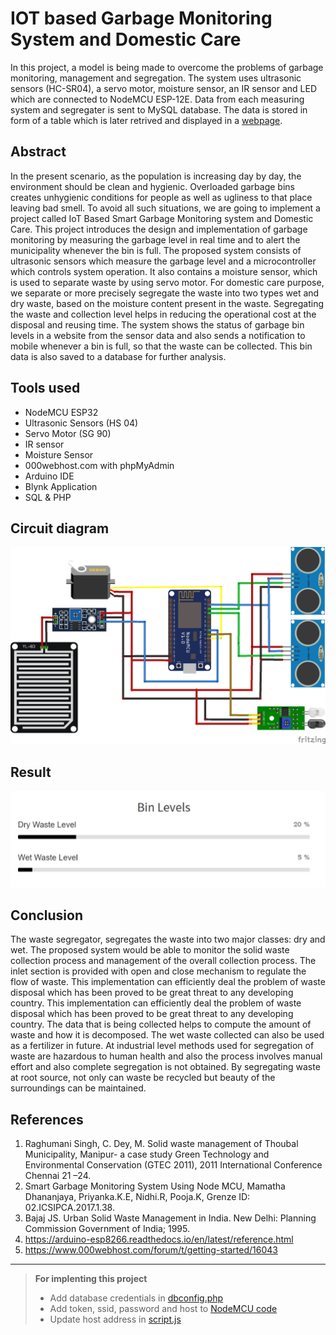 # **IOT based Garbage Monitoring System and Domestic Care**

In this project, a model is being made to overcome the problems of garbage monitoring, management and segregation. The system uses ultrasonic sensors (HC-SR04), a servo motor, moisture sensor, an IR sensor and LED which are connected to NodeMCU ESP-12E. Data from each measuring system and segregater is sent to MySQL database. The data is stored in form of a table which is later retrived and displayed in a [webpage](https://iotgarbagemonitoringsystem.000webhostapp.com/).

## Abstract

In the present scenario, as the population is increasing day by day, the environment should be clean and hygienic. Overloaded garbage bins creates unhygienic conditions for people as well as ugliness to that place leaving bad smell. To avoid all such situations, we are going to implement a project called IoT Based Smart Garbage Monitoring system and Domestic Care. This project introduces the design and implementation of garbage monitoring by measuring the garbage level in real time and to alert the municipality whenever the bin is full. The proposed system consists of ultrasonic sensors which measure the garbage level and a microcontroller which controls system operation. It also contains a moisture sensor, which is used to separate waste by using servo motor. For domestic care purpose, we separate or more precisely segregate the waste into two types wet and dry waste, based on the moisture content present in the waste. Segregating the waste and collection level helps in reducing the operational cost at the disposal and reusing time. The system shows the status of garbage bin levels in a website from the sensor data and also sends a notification to mobile whenever a bin is full, so that the waste can be collected. This bin data is also saved to a database for further analysis.
 
## Tools used

- NodeMCU ESP32
- Ultrasonic Sensors (HS 04)
- Servo Motor (SG 90)
- IR sensor
- Moisture Sensor
- 000webhost.com with phpMyAdmin
- Arduino IDE
- Blynk Application
- SQL & PHP

## Circuit diagram

![Circuit Diagram](images/circuit&#32;diagram.jpg)

## Result

![Web Page Result](images/webpage-result.png)

## Conclusion

The waste segregator, segregates the waste into two major classes: dry and wet. The proposed system would be able to monitor the solid waste collection process and management of the overall collection process. The inlet section is provided with open and close mechanism to regulate the flow of waste. This implementation can efficiently deal the problem of waste disposal which has been proved to be great threat to any developing country. This implementation can efficiently deal the problem of waste disposal which has been proved to be great threat to any developing country. The data that is being collected helps to compute the amount of waste and how it is decomposed. The wet waste collected can also be used as a fertilizer in future. At industrial level methods used for segregation of waste are hazardous to human health and also the process involves manual effort and also complete segregation is not obtained. By segregating waste at root source, not only can waste be recycled but beauty of the surroundings can be maintained.

## References

1. Raghumani Singh, C. Dey, M. Solid waste management of Thoubal Municipality, Manipur- a case  study Green Technology and Environmental Conservation (GTEC 2011), 2011 International  Conference Chennai 21 –24.
2. Smart Garbage Monitoring System Using Node MCU, Mamatha Dhananjaya, Priyanka.K.E,  Nidhi.R, Pooja.K, Grenze ID: 02.ICSIPCA.2017.1.38.  
3. Bajaj JS. Urban Solid Waste Management in India. New Delhi: Planning Commission Government of India; 1995.
4. https://arduino-esp8266.readthedocs.io/en/latest/reference.html
5. https://www.000webhost.com/forum/t/getting-started/16043

***

> **For implenting this project**
>
> * Add database credentials in [dbconfig.php](api/in/dbconfig.php)
> * Add token, ssid, password and host to [NodeMCU code](NodeMCU_code/NodeMCU_code.ino)
> * Update host address in [script.js](script.js)

